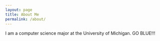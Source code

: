 ```yaml
---
layout: page
title: About Me
permalink: /about/
---
```


I am a computer science major at the University of Michigan. GO BLUE!!! 